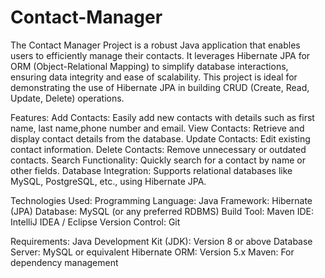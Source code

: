 # Contact-Manager
The Contact Manager Project is a robust Java application that enables users to efficiently manage their contacts. It leverages Hibernate JPA for ORM (Object-Relational Mapping) to simplify database interactions, ensuring data integrity and ease of scalability. This project is ideal for demonstrating the use of Hibernate JPA in building CRUD (Create, Read, Update, Delete) operations.

Features:
Add Contacts: Easily add new contacts with details such as first name, last name,phone number and email.
View Contacts: Retrieve and display contact details from the database.
Update Contacts: Edit existing contact information.
Delete Contacts: Remove unnecessary or outdated contacts.
Search Functionality: Quickly search for a contact by name or other fields.
Database Integration: Supports relational databases like MySQL, PostgreSQL, etc., using Hibernate JPA.

Technologies Used:
Programming Language: Java
Framework: Hibernate (JPA)
Database: MySQL (or any preferred RDBMS)
Build Tool: Maven
IDE: IntelliJ IDEA / Eclipse
Version Control: Git

Requirements:
Java Development Kit (JDK): Version 8 or above
Database Server: MySQL or equivalent
Hibernate ORM: Version 5.x
Maven: For dependency management
